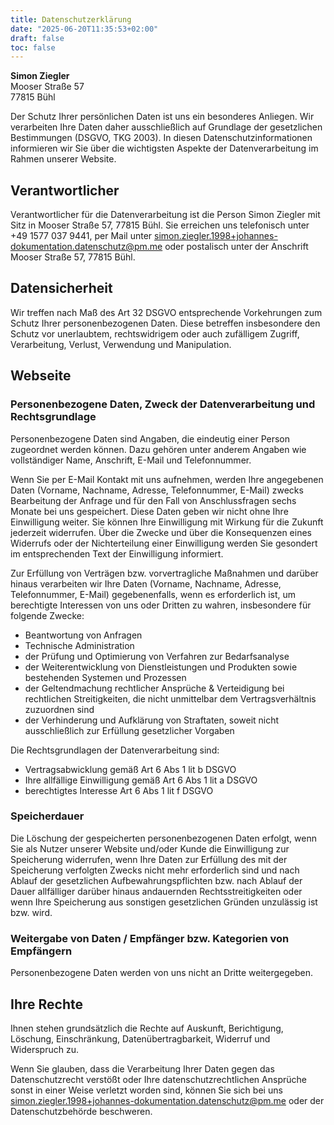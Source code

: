 ```yaml
---
title: Datenschutzerklärung
date: "2025-06-20T11:35:53+02:00"
draft: false
toc: false
---
```


**Simon Ziegler**  
Mooser Straße 57  
77815 Bühl

Der Schutz Ihrer persönlichen Daten ist uns ein besonderes Anliegen.
Wir verarbeiten Ihre Daten daher ausschließlich auf Grundlage der gesetzlichen Bestimmungen (DSGVO, TKG 2003).
In diesen Datenschutzinformationen informieren wir Sie über die wichtigsten Aspekte der Datenverarbeitung im Rahmen unserer Website.

## Verantwortlicher

Verantwortlicher für die Datenverarbeitung ist die Person Simon Ziegler mit Sitz in Mooser Straße 57, 77815 Bühl.
Sie erreichen uns telefonisch unter +49 1577 037 9441, per Mail unter [simon.ziegler.1998+johannes-dokumentation.datenschutz@pm.me](mailto:simon.ziegler.1998+johannes-dokumentation.datenschutz@pm.me) oder postalisch unter der Anschrift Mooser Straße 57, 77815 Bühl.

## Datensicherheit

Wir treffen nach Maß des Art 32 DSGVO entsprechende Vorkehrungen zum Schutz Ihrer personenbezogenen Daten.
Diese betreffen insbesondere den Schutz vor unerlaubtem, rechtswidrigem oder auch zufälligem Zugriff, Verarbeitung, Verlust, Verwendung und Manipulation.

## Webseite

### Personenbezogene Daten, Zweck der Datenverarbeitung und Rechtsgrundlage

Personenbezogene Daten sind Angaben, die eindeutig einer Person zugeordnet werden können.
Dazu gehören unter anderem Angaben wie vollständiger Name, Anschrift, E-Mail und Telefonnummer.

Wenn Sie per E-Mail Kontakt mit uns aufnehmen, werden Ihre angegebenen Daten (Vorname, Nachname, Adresse, Telefonnummer, E-Mail) zwecks Bearbeitung der Anfrage und für den Fall von Anschlussfragen sechs Monate bei uns gespeichert.
Diese Daten geben wir nicht ohne Ihre Einwilligung weiter.
Sie können Ihre Einwilligung mit Wirkung für die Zukunft jederzeit widerrufen.
Über die Zwecke und über die Konsequenzen eines Widerrufs oder der Nichterteilung einer Einwilligung werden Sie gesondert im entsprechenden Text der Einwilligung informiert.

Zur Erfüllung von Verträgen bzw. vorvertragliche Maßnahmen und darüber hinaus verarbeiten wir Ihre Daten (Vorname, Nachname, Adresse, Telefonnummer, E-Mail) gegebenenfalls, wenn es erforderlich ist, um berechtigte Interessen von uns oder Dritten zu wahren, insbesondere für folgende Zwecke:

- Beantwortung von Anfragen
- Technische Administration
- der Prüfung und Optimierung von Verfahren zur Bedarfsanalyse
- der Weiterentwicklung von Dienstleistungen und Produkten sowie bestehenden Systemen und Prozessen
- der Geltendmachung rechtlicher Ansprüche & Verteidigung bei rechtlichen Streitigkeiten, die nicht unmittelbar dem Vertragsverhältnis zuzuordnen sind
- der Verhinderung und Aufklärung von Straftaten, soweit nicht ausschließlich zur Erfüllung gesetzlicher Vorgaben

Die Rechtsgrundlagen der Datenverarbeitung sind:

- Vertragsabwicklung gemäß Art 6 Abs 1 lit b DSGVO
- Ihre allfällige Einwilligung gemäß Art 6 Abs 1 lit a DSGVO
- berechtigtes Interesse Art 6 Abs 1 lit f DSGVO

### Speicherdauer

Die Löschung der gespeicherten personenbezogenen Daten erfolgt, wenn Sie als Nutzer unserer Website und/oder Kunde die Einwilligung zur Speicherung widerrufen, wenn Ihre Daten zur Erfüllung des mit der Speicherung verfolgten Zwecks nicht mehr erforderlich sind und nach Ablauf der gesetzlichen Aufbewahrungspflichten bzw. nach Ablauf der Dauer allfälliger darüber hinaus andauernden Rechtsstreitigkeiten oder wenn Ihre Speicherung aus sonstigen gesetzlichen Gründen unzulässig ist bzw. wird.

### Weitergabe von Daten / Empfänger bzw. Kategorien von Empfängern

Personenbezogene Daten werden von uns nicht an Dritte weitergegeben.

## Ihre Rechte

Ihnen stehen grundsätzlich die Rechte auf Auskunft, Berichtigung, Löschung, Einschränkung, Datenübertragbarkeit, Widerruf und Widerspruch zu.

Wenn Sie glauben, dass die Verarbeitung Ihrer Daten gegen das Datenschutzrecht verstößt oder Ihre datenschutzrechtlichen Ansprüche sonst in einer Weise verletzt worden sind, können Sie sich bei uns [simon.ziegler.1998+johannes-dokumentation.datenschutz@pm.me](mailt:simon.ziegler.1998+johannes-dokumentation.datenschutz@pm.me) oder der Datenschutzbehörde beschweren.
